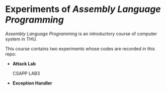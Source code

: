 # Experiments of *Assembly Language Programming*

*Assembly Language Programming* is an introductory course of computer system in THU.

This course contains two experiments whose codes are recorded in this repo:

* **Attack Lab**

  CSAPP LAB3

* **Exception Handler**

  

